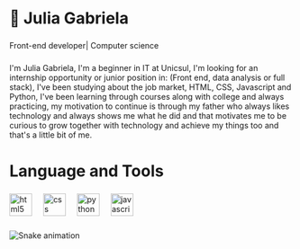 <h1 align="left">🌙 Julia Gabriela</h1>

###

<p align="left">Front-end developer| Computer science</p>

###

<p align="left">I'm Julia Gabriela, I'm a beginner in IT at Unicsul, I'm looking for an internship opportunity or junior position in: (Front end, data analysis or full stack), I've been studying about the job market, HTML, CSS, Javascript and Python, I've been learning through courses along with college and always practicing, my motivation to continue is through my father who always likes technology and always shows me what he did and that motivates me to be curious to grow together with technology and achieve my things too and that's a little bit of me.</p>

###

<h1 align="left">Language and  Tools</h1>

###

<div align="left">
  <img src="https://cdn.jsdelivr.net/gh/devicons/devicon/icons/html5/html5-original.svg" height="40" alt="html5 logo"  />
  <img width="12" />
  <img src="https://cdn.jsdelivr.net/gh/devicons/devicon/icons/css3/css3-original.svg" height="40" alt="css logo"  />
  <img width="12" />
  <img src="https://cdn.jsdelivr.net/gh/devicons/devicon/icons/python/python-original.svg" height="40" alt="python logo"  />
  <img width="12" />
  <img src="https://cdn.jsdelivr.net/gh/devicons/devicon/icons/javascript/javascript-plain.svg" height="40" alt="javascript logo"  />
</div>

###

<img src="https://raw.githubusercontent.com/devjujuba/devjujuba/output/snake.svg" alt="Snake animation" />

###
